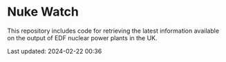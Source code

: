 # Nuke Watch

This repository includes code for retrieving the latest information available on the output of EDF nuclear power plants in the UK.

Last updated: 2024-02-22 00:36